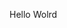 Hello Wolrd















































































































































































































































































































































































































































































































































































































































































































































































































































































































































































































































































































































































































































































































































